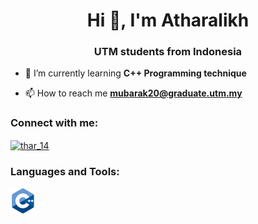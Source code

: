<h1 align="center">Hi 👋, I'm Atharalikh</h1>
<h3 align="center">UTM students from Indonesia</h3>

- 🌱 I’m currently learning **C++ Programming technique**

- 📫 How to reach me **mubarak20@graduate.utm.my**

<h3 align="left">Connect with me:</h3>
<p align="left">
<a href="https://instagram.com/thar_14" target="blank"><img align="center" src="https://raw.githubusercontent.com/rahuldkjain/github-profile-readme-generator/master/src/images/icons/Social/instagram.svg" alt="thar_14" height="30" width="40" /></a>
</p>

<h3 align="left">Languages and Tools:</h3>
<p align="left"> <a href="https://www.w3schools.com/cpp/" target="_blank" rel="noreferrer"> <img src="https://raw.githubusercontent.com/devicons/devicon/master/icons/cplusplus/cplusplus-original.svg" alt="cplusplus" width="40" height="40"/> </a> </p>



